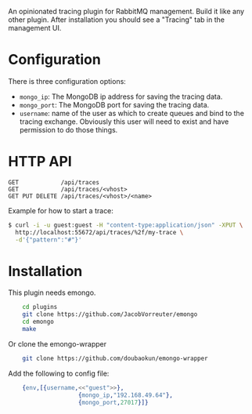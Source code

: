 An opinionated tracing plugin for RabbitMQ management. Build it like
any other plugin. After installation you should see a "Tracing" tab in
the management UI.

# Configuration

There is three configuration options:

- `mongo_ip`: The MongoDB ip address for saving the tracing data.
- `mongo_port`: The MongoDB port for saving the tracing data.
- `username`: name of the user as which to create queues and bind to the tracing exchange. Obviously this user will need to exist and have permission to do those things.

# HTTP API

```
GET            /api/traces
GET            /api/traces/<vhost>
GET PUT DELETE /api/traces/<vhost>/<name>
```

Example for how to start a trace:

``` bash
$ curl -i -u guest:guest -H "content-type:application/json" -XPUT \
  http://localhost:55672/api/traces/%2f/my-trace \
  -d'{"pattern":"#"}'
```

# Installation

This plugin needs emongo.

``` bash
	cd plugins
	git clone https://github.com/JacobVorreuter/emongo
	cd emongo
	make
```

Or clone the emongo-wrapper
	
``` bash
	git clone https://github.com/doubaokun/emongo-wrapper
```

Add the following to config file:

``` erlang
	{env,[{username,<<"guest">>},
                    {mongo_ip,"192.168.49.64"},
                    {mongo_port,27017}]}
```